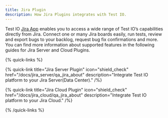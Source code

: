 ```yaml
---
title: Jira Plugin
description: How Jira Plugins integrates with Test IO.
---
```


Test IO [Jira App](https://marketplace.atlassian.com/1217073) enables you to access a wide range of Test IO’s capabilities directly from Jira. Connect one or many Jira boards easily, run tests, review and export bugs to your backlog, request bug fix confirmations and more. You can find more information about supported features in the following guides for Jira Server and Cloud Plugins.

{% quick-links %}

{% quick-link title="Jira Server Plugin" icon="shield_check" href="/docs/jira_server/qa_jira_about" description="Integrate Test IO platform to your Jira Server(Data Center)." /%}

{% quick-link title="Jira Cloud Plugin" icon="shield_check" href="/docs/jira_cloud/qa_jira_about" description="Integrate Test IO platform to your Jira Cloud." /%}

{% /quick-links %}
